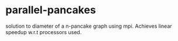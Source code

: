 # parallel-pancakes
solution to diameter of a n-pancake graph using mpi. Achieves linear speedup w.r.t processors used.

